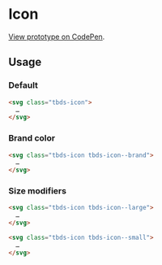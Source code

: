 # Icon

[View prototype on CodePen][codepen].

[codepen]: https://codepen.io/thoughtbot/pen/mYbVgx

## Usage

### Default

```html
<svg class="tbds-icon">
  …
</svg>
```

### Brand color

```html
<svg class="tbds-icon tbds-icon--brand">
  …
</svg>
```

### Size modifiers

```html
<svg class="tbds-icon tbds-icon--large">
  …
</svg>

<svg class="tbds-icon tbds-icon--small">
  …
</svg>
```
